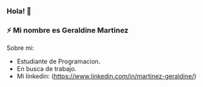 ### Hola! 👋

### ⚡ Mi nombre es Geraldine Martinez

Sobre mi:
-  Estudiante de Programacion.
-  En busca de trabajo.
-  Mi linkedin: (https://www.linkedin.com/in/martinez-geraldine/)


